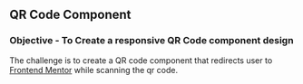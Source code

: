 ## QR Code Component

### Objective - To Create a responsive QR Code component design

The challenge is to create a QR code component that redirects user to [Frontend Mentor](https://www.frontendmentor.io) while scanning the qr code.


